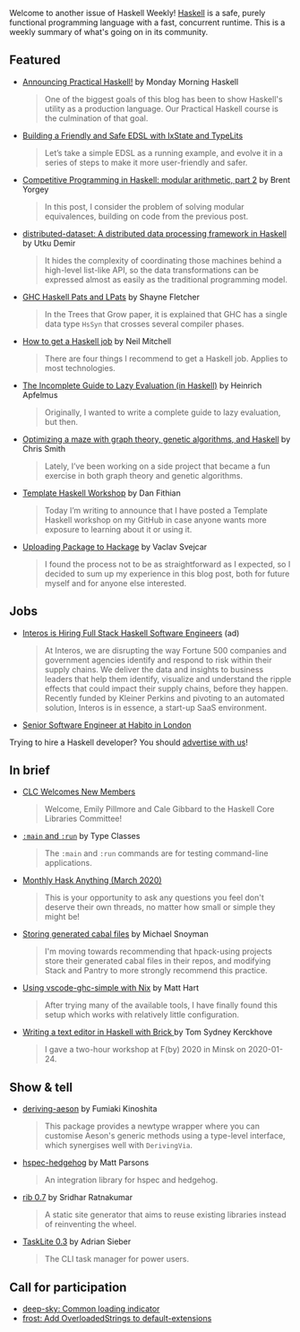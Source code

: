 Welcome to another issue of Haskell Weekly!
[Haskell](https://www.haskell.org) is a safe, purely functional programming language with a fast, concurrent runtime.
This is a weekly summary of what's going on in its community.

## Featured

- [Announcing Practical Haskell!](https://mmhaskell.com/blog/2020/3/2/announcing-practical-haskell) by Monday Morning Haskell
  > One of the biggest goals of this blog has been to show Haskell's utility as a production language. Our Practical Haskell course is the culmination of that goal.

- [Building a Friendly and Safe EDSL with IxState and TypeLits](https://free.cofree.io/2020/02/29/dsl/)
  > Let’s take a simple EDSL as a running example, and evolve it in a series of steps to make it more user-friendly and safer.

- [Competitive Programming in Haskell: modular arithmetic, part 2](https://byorgey.wordpress.com/2020/03/03/competitive-programming-in-haskell-modular-arithmetic-part-2/) by Brent Yorgey
  > In this post, I consider the problem of solving modular equivalences, building on code from the previous post.

- [distributed-dataset: A distributed data processing framework in Haskell](https://utdemir.com/posts/ann-distributed-dataset.html) by Utku Demir
  > It hides the complexity of coordinating those machines behind a high-level list-like API, so the data transformations can be expressed almost as easily as the traditional programming model.

- [GHC Haskell Pats and LPats](https://blog.shaynefletcher.org/2020/03/ghc-haskell-pats-and-lpats.html) by Shayne Fletcher
  > In the Trees that Grow paper, it is explained that GHC has a single data type `HsSyn` that crosses several compiler phases.

- [How to get a Haskell job](https://neilmitchell.blogspot.com/2020/03/how-to-get-haskell-job.html) by Neil Mitchell
  > There are four things I recommend to get a Haskell job. Applies to most technologies.

- [The Incomplete Guide to Lazy Evaluation (in Haskell)](https://apfelmus.nfshost.com/articles/lazy-eval.html) by Heinrich Apfelmus
  > Originally, I wanted to write a complete guide to lazy evaluation, but then.

- [Optimizing a maze with graph theory, genetic algorithms, and Haskell](https://medium.com/@cdsmithus/optimizing-a-maze-with-graph-theory-genetic-algorithms-and-haskell-e3702dd6439f) by Chris Smith
  > Lately, I’ve been working on a side project that became a fun exercise in both graph theory and genetic algorithms.

- [Template Haskell Workshop](https://dfithian.github.io/2020/02/29/template-haskell-workshop.html) by Dan Fithian
  > Today I’m writing to announce that I have posted a Template Haskell workshop on my GitHub in case anyone wants more exposure to learning about it or using it.

- [Uploading Package to Hackage](https://svejcar.dev/posts/2020/02/29/uploading-package-to-hackage/) by Vaclav Svejcar
  > I found the process not to be as straightforward as I expected, so I decided to sum up my experience in this blog post, both for future myself and for anyone else interested.

## Jobs

- [Interos is Hiring Full Stack Haskell Software Engineers](https://www.interos.ai/careers/#haskell-software-engineer-ii) (ad)
  > At Interos, we are disrupting the way Fortune 500 companies and government agencies identify and respond to risk within their supply chains. We deliver the data and insights to business leaders that help them identify, visualize and understand the ripple effects that could impact their supply chains, before they happen. Recently funded by Kleiner Perkins and pivoting to an automated solution, Interos is in essence, a start-up SaaS environment.

- [Senior Software Engineer at Habito in London](https://np.reddit.com/r/haskell/comments/fcautz/job_haskell_habito_london/)

Trying to hire a Haskell developer?
You should [advertise with us](https://haskellweekly.news/advertising.html)!

## In brief

- [CLC Welcomes New Members](https://np.reddit.com/r/haskell/comments/fb7zp3/ann_clc_welcomes_new_members/)
  > Welcome, Emily Pillmore and Cale Gibbard to the Haskell Core Libraries Committee!

- [`:main` and `:run`](https://typeclasses.com/ghci/main) by Type Classes
  > The `:main` and `:run` commands are for testing command-line applications.

- [Monthly Hask Anything (March 2020)](https://np.reddit.com/r/haskell/comments/fbfhum/monthly_hask_anything_march_2020/)
  > This is your opportunity to ask any questions you feel don't deserve their own threads, no matter how small or simple they might be!

- [Storing generated cabal files](https://tech.fpcomplete.com/blog/storing-generated-cabal-files) by Michael Snoyman
  > I'm moving towards recommending that hpack-using projects store their generated cabal files in their repos, and modifying Stack and Pantry to more strongly recommend this practice.

- [Using vscode-ghc-simple with Nix](https://mjhart.netlify.com/posts/2020-02-27-using-vscode-ghc-simple-with-nix.html) by Matt Hart
  > After trying many of the available tools, I have finally found this setup which works with relatively little configuration.

- [Writing a text editor in Haskell with Brick ](https://cs-syd.eu/posts/2020-02-27-talk-writing-a-text-editor-in-haskell-with-brick) by Tom Sydney Kerckhove
  > I gave a two-hour workshop at F(by) 2020 in Minsk on 2020-01-24.

## Show & tell

- [deriving-aeson](https://hackage.haskell.org/package/deriving-aeson-0.1.2) by Fumiaki Kinoshita
  > This package provides a newtype wrapper where you can customise Aeson's generic methods using a type-level interface, which synergises well with `DerivingVia`.

- [hspec-hedgehog](https://hackage.haskell.org/package/hspec-hedgehog-0.0.1.1) by Matt Parsons
  > An integration library for hspec and hedgehog.

- [rib 0.7](https://hackage.haskell.org/package/rib-0.7.0.0) by Sridhar Ratnakumar
  > A static site generator that aims to reuse existing libraries instead of reinventing the wheel.

- [TaskLite 0.3](https://github.com/ad-si/TaskLite/releases/tag/v0.3.0.0) by Adrian Sieber
  > The CLI task manager for power users.

## Call for participation

-   [deep-sky: Common loading indicator](https://github.com/tuturto/deep-sky/issues/17)
-   [frost: Add OverloadedStrings to default-extensions](https://github.com/frost-org/frost/issues/62)
